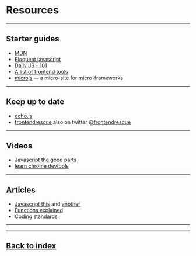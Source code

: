 
# Resources

---

## Starter guides

* [MDN](https://developer.mozilla.org)
* [Eloquent javascript](http://eloquentjavascript.net/)
* [Daily JS - 101](http://dailyjs.com/js101.html)
* [A list of frontend tools](https://github.com/dypsilon/frontend-dev-bookmarks)
* [microjs](http://microjs.com/#) — a micro-site for micro-frameworks

---

## Keep up to date

* [echo.js](http://www.echojs.com/)
* [frontendrescue](http://uptodate.frontendrescue.org) also on twitter [@frontendrescue](https://twitter.com/frontendrescue)

---

## Videos

* [Javascript the good parts](http://www.youtube.com/watch?v=hQVTIJBZook)
* [learn chrome devtools](http://www.codeschool.com/courses/discover-devtools)

---

## Articles

* [Javascript this](http://doctrina.org/Javascript-Function-Invocation-Patterns.html) and
[another](http://tech.pro/tutorial/1192/avoiding-the-this-problem-in-javascript)
* [Functions explained](http://markdaggett.com/blog/2013/02/15/functions-explained/)
* [Coding standards](http://markdaggett.com/blog/2013/02/15/pragmatic-javascript-style/)

---
---

## [Back to index](index.html#/8)
